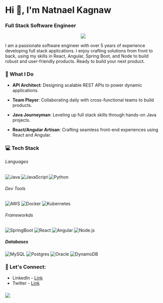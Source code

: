 <h1 align="">Hi 👋, I'm Natnael Kagnaw</h1>
<h3 align="">Full Stack Software Engineer</h3>
<p align="center">
<img src="https://media3.giphy.com/media/qgQUggAC3Pfv687qPC/giphy.gif?cid=ecf05e47xk2uyr004wsvp9yduw8ethe8ejdng241w09pdlh2&ep=v1_gifs_related&rid=giphy.gif&ct=g" />
</p>
I am a passionate software engineer with over 5 years of experience developing full stack applications. I enjoy crafting solutions from front to back, using my skills in React, Angular, Spring Boot, and Node to build robust and user-friendly products. Ready to build your next product.

<h3>🚀 What I Do</h3>

- **API Architect**: Designing scalable REST APIs to power dynamic applications.

- **Team Player**: Collaborating daily with cross-functional teams to build products.

- **Java Journeyman**: Leveling up full stack skills through hands-on Java projects.

- **React/Angular Artisan**: Crafting seamless front-end experiences using React and Angular.

<h3>💻 Tech Stack</h3>

<h6>Languages</h6>

![Java](https://img.shields.io/badge/Java-05122A?style=flat&logo=Java) ![JavaScript](https://img.shields.io/badge/JavaScript-05122A?style=flat&logo=javascript) ![Python](https://img.shields.io/badge/Python-05122A?style=flat&logo=python)

<h6>Dev Tools</h6>

![AWS](https://img.shields.io/badge/AWS-05122A?style=flat&logo=amazon) ![Docker](https://img.shields.io/badge/Docker-05122A?style=flat&logo=docker) ![Kubernetes](https://img.shields.io/badge/React-05122A?style=flat&logo=kubernetes)

<h6>Frameworkds</h6>

![SpringBoot](https://img.shields.io/badge/SpringBoot-05122A?style=flat&logo=springboot) ![React](https://img.shields.io/badge/React-05122A?style=flat&logo=react) ![Angular](https://img.shields.io/badge/Angular-05122A?style=flat&logo=angular) ![Node.js](https://img.shields.io/badge/Node.js-05122A?style=flat&logo=Node.js)

<h5>Databases</h5>

![MySQL](https://img.shields.io/badge/MySQL-FFF?style=flat&logo=mysql) ![Postgres](https://img.shields.io/badge/Postgres-FFF?style=flat&logo=postgresql) ![Oracle](https://img.shields.io/badge/Oracle-FFF?style=flat&logo=oracle) ![DynamoDB](https://img.shields.io/badge/DynamoDB-FFF?style=flat&logo=dynamodb)

<h3 align="left">🤝 Let's Connect:</h3>

- LinkedIn - [Link](https://www.linkedin.com/in/natnael-kagnaw01/)
- Twitter - [Link](https://twitter.com/natnael_kagnaw)

<h3></h3>
<p align="">
<img align="center" src="https://github-readme-stats.vercel.app/api?username=NatnaelSisay&show_icons=true&count_private=true&include_all_commits=true&theme=react&bg_color=060B0D&icon_color=F8D866&hide_border=true&show_icons=false&hide_border=true" />
</p>
